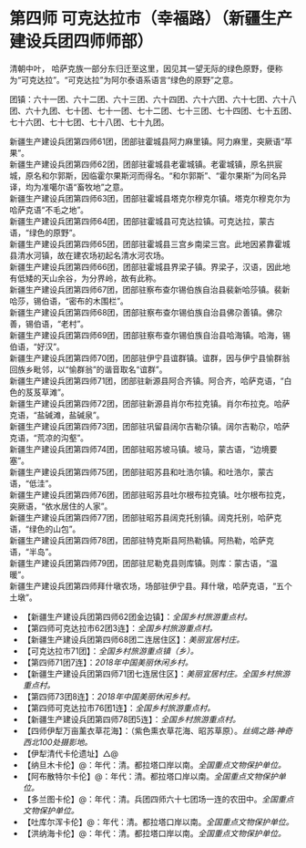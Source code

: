 # 第四师 可克达拉市（幸福路）（新疆生产建设兵团四师师部）
清朝中叶， 哈萨克族一部分东归迁至这里，因见其一望无际的绿色原野，便称为“可克达拉”。“可克达拉”为阿尔泰语系语言“绿色的原野”之意。  

团镇：六十一团、六十二团、六十三团、六十四团、六十六团、六十七团、六十八团、六十九团、七十团、七十一团、七十二团、七十三团、七十四团、七十五团、七十六团、七十七团、七十八团、七十九团。

新疆生产建设兵团第四师61团，团部驻霍城县阿力麻里镇。阿力麻里，突厥语“苹果”。  
新疆生产建设兵团第四师62团，团部驻霍城县老霍城镇。老霍城镇，原名拱宸城，原名和尔郭斯，因临霍尔果斯河而得名。“和尔郭斯”、“霍尔果斯”为同名异译，均为准噶尔语“畜牧地”之意。  
新疆生产建设兵团第四师63团，团部驻霍城县塔克尔穆克尔镇。塔克尔穆克尔为哈萨克语“不毛之地”。  
新疆生产建设兵团第四师64团，团部驻霍城县可克达拉镇。可克达拉，蒙古语，“绿色的原野”。  
新疆生产建设兵团第四师65团，团部驻霍城县三宫乡南梁三宫。此地因紧靠霍城县清水河镇，故在建农场初起名清水河农场。  
新疆生产建设兵团第四师66团，团部驻霍城县界梁子镇。界梁子，汉语，因此地有低矮的天山余谷，为分界岭，故有此称。  
新疆生产建设兵团第四师67团，团部驻察布查尔锡伯族自治县裴新哈莎镇。裴新哈莎，锡伯语，“密布的木围栏”。  
新疆生产建设兵团第四师68团，团部驻察布查尔锡伯族自治县佛尕善镇。佛尕善，锡伯语，“老村”。  
新疆生产建设兵团第四师69团，团部驻察布查尔锡伯族自治县哈海镇。哈海，锡伯语，“好汉”。  
新疆生产建设兵团第四师70团，团部驻伊宁县谊群镇。谊群，因与伊宁县愉群翁回族乡毗邻，以“愉群翁”的谐音取名“谊群”。  
新疆生产建设兵团第四师71团，团部驻新源县阿合齐镇。阿合齐，哈萨克语，“白色的芨芨草滩”。  
新疆生产建设兵团第四师72团，团部驻新源县肖尔布拉克镇。肖尔布拉克。哈萨克语，“盐碱滩，盐碱泉”。  
新疆生产建设兵团第四师73团，团部驻巩留县阔尔吉勒尕镇。阔尔吉勒尕，哈萨克语，“荒凉的沟壑”。  
新疆生产建设兵团第四师74团，团部驻昭苏坡马镇。坡马，蒙古语，“边境要塞”。  
新疆生产建设兵团第四师75团，团部驻昭苏县和吐浩尔镇。和吐浩尔，蒙古语，“低洼”。  
新疆生产建设兵团第四师76团，团部驻昭苏县吐尔根布拉克镇。吐尔根布拉克，突厥语，“依水居住的人家”。  
新疆生产建设兵团第四师77团，团部驻昭苏县阔克托别镇。阔克托别，哈萨克语，“绿色的山包”。  
新疆生产建设兵团第四师78团，团部驻特克斯县阿热勒镇。阿热勒，哈萨克语，“半岛”。  
新疆生产建设兵团第四师79团，团部驻尼勒克县则库镇。则库：蒙古语，“温暖”。  
新疆生产建设兵团第四师拜什墩农场，场部驻伊宁县。拜什墩，哈萨克语，“五个土墩”。  

* 【新疆生产建设兵团第四师62团金边镇】：*全国乡村旅游重点村。*
* 【第四师可克达拉市62团3连】：*全国乡村旅游重点村。*
* 【新疆生产建设兵团第四师68团二连居住区】：*美丽宜居村庄。*
* 【可克达拉市71团】：*全国乡村旅游重点镇（乡）。*
* 【第四师71团7连】：*2018年中国美丽休闲乡村。*  
* 【新疆生产建设兵团第四师71团七连居住区】：*美丽宜居村庄。全国乡村旅游重点村。*
* 【第四师73团8连】：*2018年中国美丽休闲乡村。*  
* 【第四师可克达拉市76团1连】：*全国乡村旅游重点村。*
* 【新疆生产建设兵团第四师78团5连】：*全国乡村旅游重点村。*
* 【四师伊犁万亩薰衣草花海】：（紫色熏衣草花海、昭苏草原）。*丝绸之路·神奇西北100处摄影地。*
* 【伊犁清代卡伦遗址】△@  
* 【纳旦木卡伦】@：年代：清。都拉塔口岸以南。*全国重点文物保护单位。*   
* 【阿布散特尔卡伦】@：年代：清。都拉塔口岸以南。*全国重点文物保护单位。*   
* 【多兰图卡伦】@：年代：清。兵团四师六十七团场一连的农田中。*全国重点文物保护单位。*   
* 【吐库尔浑卡伦】@：年代：清。都拉塔口岸以南。*全国重点文物保护单位。*   
* 【洪纳海卡伦】@：年代：清。都拉塔口岸以南。*全国重点文物保护单位。*   